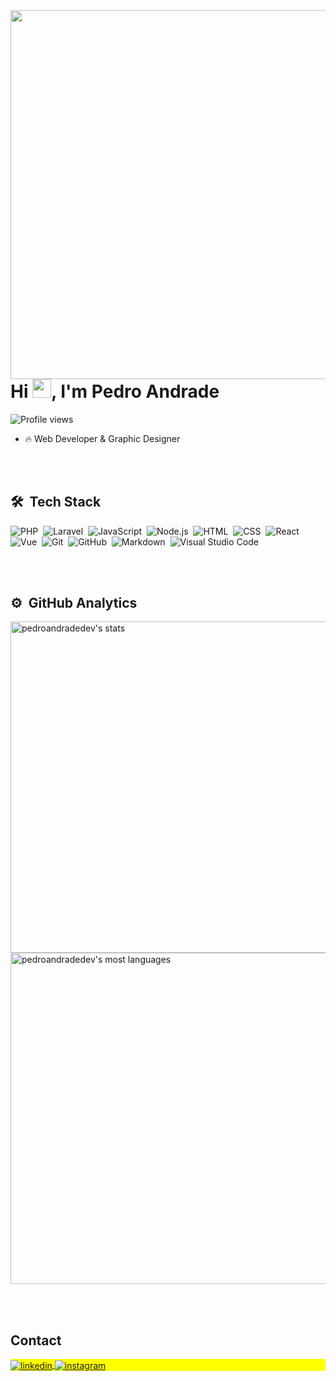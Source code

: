 <img align="right" height="590em" src="https://raw.githubusercontent.com/gist/pedroandradedev/021a74b92b915f77dfbb37e78a2f6f64/raw/3ceea4bbae28c44a5cccd933892309b5ed478ff8/githubcard.svg"/>
<h1 align="left">Hi <img src="https://raw.githubusercontent.com/kaueMarques/kaueMarques/master/hi.gif" height="30px">, I'm Pedro Andrade</h1>
<p align="left"> <img src="https://komarev.com/ghpvc/?username=pedroandradedev&color=yellow" alt="Profile views" /> </p>

- 🔥 Web Developer & Graphic Designer



<br><br>

## 🛠 &nbsp;Tech Stack

![PHP](https://img.shields.io/badge/-PHP-05122A?style=flat&logo=php)&nbsp;
![Laravel](https://img.shields.io/badge/-Laravel-05122A?style=flat&logo=laravel)&nbsp;
![JavaScript](https://img.shields.io/badge/-JavaScript-05122A?style=flat&logo=javascript)&nbsp;
![Node.js](https://img.shields.io/badge/-Node.js-05122A?style=flat&logo=node.js)&nbsp;
![HTML](https://img.shields.io/badge/-HTML-05122A?style=flat&logo=HTML5)&nbsp;
![CSS](https://img.shields.io/badge/-CSS-05122A?style=flat&logo=CSS3&logoColor=1572B6)&nbsp;
![React](https://img.shields.io/badge/-React-05122A?style=flat&logo=react)&nbsp;
![Vue](https://img.shields.io/badge/-VueJS-05122A?style=flat&logo=vue.js)&nbsp;
![Git](https://img.shields.io/badge/-Git-05122A?style=flat&logo=git)&nbsp;
![GitHub](https://img.shields.io/badge/-GitHub-05122A?style=flat&logo=github)&nbsp;
![Markdown](https://img.shields.io/badge/-Markdown-05122A?style=flat&logo=markdown)&nbsp;
![Visual Studio Code](https://img.shields.io/badge/-Visual%20Studio%20Code-05122A?style=flat&logo=visual-studio-code&logoColor=007ACC)&nbsp;

<br><br>

## ⚙️ &nbsp;GitHub Analytics

<p align="left">
<img width="530em" src="https://github-readme-stats.vercel.app/api?username=pedroandradedev&show_icons=true&theme=vision-friendly-dark" alt="pedroandradedev's stats"/>
<img width="530em" src="https://github-readme-stats.vercel.app/api/top-langs/?username=pedroandradedev&layout=compact&theme=vision-friendly-dark" alt="pedroandradedev's most languages"/>
</p>


<br><br>

## Contact

<p align="left" style="background:yellow">
<a href="https://www.linkedin.com/in/pedroandradeo" target="_blank">
  <img align="center" src="https://img.shields.io/badge/-pedroandradeo-05122A?style=flat&logo=linkedin" alt="linkedin"/>
</a>
<a href="https://instagram.com/pedroandradedev" target="_blank">
 <img align="center" src="https://img.shields.io/badge/-pedroandradedev-05122A?style=flat&logo=instagram" alt="instagram"/>
</a>
</p>

<!--

<img width="490em" src="https://github-readme-twitter-gazf.vercel.app/api?id=pedroandradedev&layout=wide&show_reply=off&show_retweet=off" />


**pedroandradedev/pedroandradedev** is a ✨ _special_ ✨ repository because its `README.md` (this file) appears on your GitHub profile.

Here are some ideas to get you started:

- 🔭 I’m currently working on ...
- 🌱 I’m currently learning ...
- 👯 I’m looking to collaborate on ...
- 🤔 I’m looking for help with ...
- 💬 Ask me about ...
- 📫 How to reach me: ...
- 😄 Pronouns: ...
- ⚡ Fun fact: ...
-->
